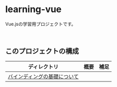 # learning-vue
Vue.jsの学習用プロジェクトです。

<!-- START doctoc -->
<!-- END doctoc -->
<br>

## このプロジェクトの構成

| ディレクトリ                      | 概要  | 補足  |
| --------------------------- | --- | --- |
| [バインディングの基礎について](./1-basic) |     |     |

<br>
